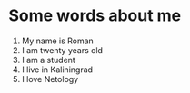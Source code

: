 # Some words about me

1. My name is Roman
2. I am twenty years old
3. I am a student
4. I live in Kaliningrad
5. I love Netology
